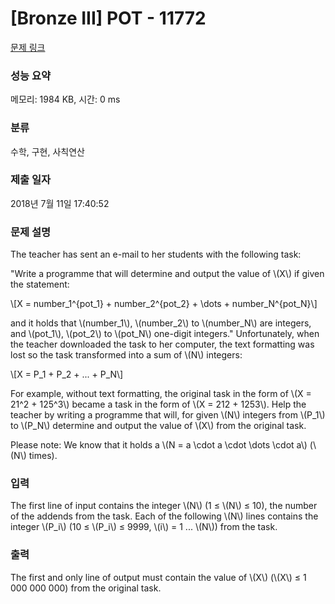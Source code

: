 # [Bronze III] POT - 11772 

[문제 링크](https://www.acmicpc.net/problem/11772) 

### 성능 요약

메모리: 1984 KB, 시간: 0 ms

### 분류

수학, 구현, 사칙연산

### 제출 일자

2018년 7월 11일 17:40:52

### 문제 설명

<p>The teacher has sent an e-mail to her students with the following task:</p>

<p>"Write a programme that will determine and output the value of \(X\) if given the statement:</p>

<p>\[X = number_1^{pot_1} + number_2^{pot_2} + \dots + number_N^{pot_N}\]</p>

<p>and it holds that \(number_1\), \(number_2\) to \(number_N\) are integers, and \(pot_1\), \(pot_2\) to \(pot_N\) one-digit integers." Unfortunately, when the teacher downloaded the task to her computer, the text formatting was lost so the task transformed into a sum of \(N\) integers:</p>

<p>\[X = P_1 + P_2 + ... + P_N\]</p>

<p>For example, without text formatting, the original task in the form of \(X = 21^2 + 125^3\) became a task in the form of \(X = 212 + 1253\). Help the teacher by writing a programme that will, for given \(N\) integers from \(P_1\) to \(P_N\) determine and output the value of \(X\) from the original task.</p>

<p>Please note: We know that it holds a \(N = a \cdot a \cdot \dots \cdot a\) (\(N\) times).</p>

### 입력 

 <p>The first line of input contains the integer \(N\) (1 ≤ \(N\) ≤ 10), the number of the addends from the task. Each of the following \(N\) lines contains the integer \(P_i\) (10 ≤ \(P_i\) ≤ 9999, \(i\) = 1 ... \(N\)) from the task.</p>

### 출력 

 <p>The first and only line of output must contain the value of \(X\) (\(X\) ≤ 1 000 000 000) from the original task.</p>

